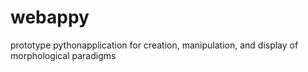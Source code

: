 # webappy
prototype pythonapplication for creation, manipulation, and display of morphological paradigms
